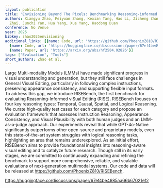 ```yaml
---
layout: publication
title: 'Envisioning Beyond The Pixels: Benchmarking Reasoning-informed Visual Editing'
authors: Xiangyu Zhao, Peiyuan Zhang, Kexian Tang, Hao Li, Zicheng Zhang, Guangtao
  Zhai, Junchi Yan, Hua Yang, Xue Yang, Haodong Duan
conference: No Venue
year: 2025
bibkey: zhao2025envisioning
additional_links: [{name: Code, url: 'https://github.com/PhoenixZ810/RISEBench'},
  {name: Code, url: 'https://huggingface.co/discussions/paper/67ef4be4985aa66b67021ef2'},
  {name: Paper, url: 'https://arxiv.org/abs/hf2504.02826'}]
tags: ["Evaluation", "Tools"]
short_authors: Zhao et al.
---
```

Large Multi-modality Models (LMMs) have made significant progress in visual understanding and generation, but they still face challenges in General Visual Editing, particularly in following complex instructions, preserving appearance consistency, and supporting flexible input formats. To address this gap, we introduce RISEBench, the first benchmark for evaluating Reasoning-Informed viSual Editing (RISE). RISEBench focuses on four key reasoning types: Temporal, Causal, Spatial, and Logical Reasoning. We curate high-quality test cases for each category and propose an evaluation framework that assesses Instruction Reasoning, Appearance Consistency, and Visual Plausibility with both human judges and an LMM-as-a-judge approach. Our experiments reveal that while GPT-4o-Native significantly outperforms other open-source and proprietary models, even this state-of-the-art system struggles with logical reasoning tasks, highlighting an area that remains underexplored. As an initial effort, RISEBench aims to provide foundational insights into reasoning-aware visual editing and to catalyze future research. Though still in its early stages, we are committed to continuously expanding and refining the benchmark to support more comprehensive, reliable, and scalable evaluations of next-generation multimodal systems. Our code and data will be released at https://github.com/PhoenixZ810/RISEBench.

https://huggingface.co/discussions/paper/67ef4be4985aa66b67021ef2